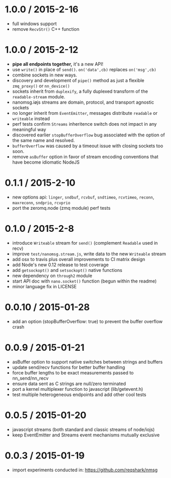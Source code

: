 1.0.0 / 2015-2-16
==================

* full windows support
* remove `RecvStr()` C++ function

1.0.0 / 2015-2-12
==================

* **pipe all endpoints together,**  it's a new API!
* use `write()` in place of `send()`. `on('data',cb)` replaces `on('msg',cb)`
* combine sockets in new ways.
* discovery and development of `pipe()` method as just a flexible `zmq_proxy()` or `nn_device()`
* sockets inherit from `duplexify`, a fully duplexed transform of the `readable-stream` module.
* nanomsg.iøjs streams are domain, protocol, and transport agnostic sockets
* no longer inherit from `EventEmitter`, messages distribute `readable` or `writeable` instead
* perf tests confirm `Streams` inheritence switch does not impact in any meaningful way
* discovered earlier `stopBufferOverflow` bug associated with the option of the same name and resolved.
* `bufferOverflow` was caused by a timeout issue with closing sockets too soon.
* remove `asBuffer` option in favor of stream encoding conventions that have become idiomatic NodeJS

0.1.1 / 2015-2-10
==================

* new options api: `linger`, `sndbuf`, `rcvbuf`, `sndtimeo`, `rcvtimeo`, `reconn`, `maxreconn`, `sndprio`, `rcvprio`
* port the zeromq.node (zmq module) perf tests

0.1.0 / 2015-2-8
==================

* introduce `Writeable` stream for `send()` (complement `Readable` used in recv)
* improve `test/nanomsg.stream.js`, write data to the new `Writeable` stream
* add osx to travis plus overall improvements to CI matrix design
* add Node's new 0.12 release to test coverage
* add `getsockopt()` and `setsockopt()` native functions
* new dependency on `through2` module
* start API doc with `nano.socket()` function (begun within the readme)
* minor language fix in LICENSE

0.0.10 / 2015-01-28
==================

* add an option (stopBufferOverflow: true) to prevent the buffer overflow crash

0.0.9 / 2015-01-21
==================

 * asBuffer option to support native switches between strings and buffers
 * update send/recv functions for better buffer handling
 * force buffer lengths to be exact measurements passed to nn_send/nn_recv
 * ensure data sent as C strings are null/zero terminated
 * port a kernel multiplexer function to javascript (lib/getevent.h)
 * test multiple heterogeneous endpoints and add other cool tests

0.0.5 / 2015-01-20
==================

 * javascript streams (both standard and classic streams of node/iojs)
 * keep EventEmitter and Streams event mechanisms mutually exclusive

0.0.3 / 2015-01-19
==================

  * import experiments conducted in: https://github.com/reqshark/nmsg
